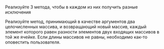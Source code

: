 Реализуйте 3 метода, чтобы в каждом из них получить разные исключения

Реализуйте метод, принимающий в качестве аргументов два целочисленных массива, 
и возвращающий новый массив, каждый элемент 
которого равен разности элементов двух входящих массивов в той же ячейке. 
Если длины массивов не равны, необходимо как-то оповестить пользователя.